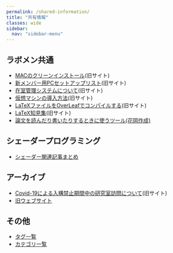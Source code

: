 ```yaml
---
permalink: /shared-information/
title: "共有情報"
classes: wide
sidebar:
  nav: "sidebar-menu"
---
```


## ラボメン共通
- [MACのクリーンインストール](http://133.43.44.80/itoh-lab/main/doku.php?id=%E3%81%9D%E3%81%AE%E4%BB%96:mac%E3%81%AE%E3%82%AF%E3%83%AA%E3%83%BC%E3%83%B3%E3%82%A4%E3%83%B3%E3%82%B9%E3%83%88%E3%83%BC%E3%83%AB)(旧サイト)
- [新メンバー用PCセットアップリスト](http://133.43.44.80/itoh-lab/main/doku.php?id=newmember:setuplist)(旧サイト)
- [在室管理システムについて](http://133.43.44.80/itoh-lab/main/doku.php?id=share:room_senser)(旧サイト)
- [仮想マシンの導入方法](http://133.43.44.80/itoh-lab/main/doku.php?id=%E3%81%9D%E3%81%AE%E4%BB%96:setup_vm)(旧サイト)
- [LaTeXファイルをOverLeafでコンパイルする](http://133.43.44.80/itoh-lab/main/doku.php?id=share:use_overleaf)(旧サイト)
- [LaTeX知見集](http://133.43.44.80/itoh-lab/main/doku.php?id=share:latex-commands)(旧サイト)
- [論文を読んだり書いたりするときに使うツール(花岡作成)](/blog/hanaoka-reading/)


## シェーダープログラミング
- [シェーダー関連記事まとめ](/blog/shader-list/)

## アーカイブ
- [Covid-19による入構禁止期間中の研究室訪問について](http://133.43.44.80/itoh-lab/main/doku.php?id=%E3%81%9D%E3%81%AE%E4%BB%96:covid-19)(旧サイト)
- [旧ウェブサイト](http://133.43.44.80/itoh-lab/main/doku.php?id=index.html)
  
## その他
- [タグ一覧](/tags/)
- [カテゴリ一覧](/categories/)